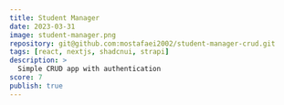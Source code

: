 ```yaml
---
title: Student Manager
date: 2023-03-31
image: student-manager.png
repository: git@github.com:mostafaei2002/student-manager-crud.git
tags: [react, nextjs, shadcnui, strapi]
description: >
  Simple CRUD app with authentication
score: 7
publish: true
---
```

